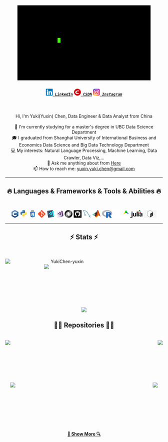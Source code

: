 <!--
**YukiChen-yuxin/YukiChen-yuxin** is a ✨ _special_ ✨ repository because its `README.md` (this file) appears on your GitHub profile.

Here are some ideas to get you started:

- 🔭 I’m currently working on ...
- 🌱 I’m currently learning ...
- 👯 I’m looking to collaborate on ...
- 🤔 I’m looking for help with ...
- 💬 Ask me about ...
- 📫 How to reach me: ...
- 😄 Pronouns: ...
- ⚡ Fun fact: ...
-->

<h1 align="center">
    <img  src="imgs/welcome.gif">
  </a>
</h1>

<h5 align="center">
  <code><a href="https://www.linkedin.com/in/yuxin-chen-82b411201/" title="LinkedIn Profile"><img width="22" src="imgs/Linkedin.png"> LinkedIn</a></code>
  <code><a href="https://blog.csdn.net/qq_45344450?spm=1000.2115.3001.5343" title="CSDN Profile"><img width="22" src="imgs/csdn.png"> CSDN</a></code>
  <code><a href="https://instagram.com/_crush_yuki?igshid=YmMyMTA2M2Y=" title="Instagram Profile"><img width="22" src="imgs/ins.png"> Instagram</a></code>
</h5>
<br>

<p align="center">
  Hi, I'm Yuki(Yuxin) Chen, Data Engineer & Data Analyst from China
  <br>
  <br>
  🔭 I'm currently studying for a master's degree in UBC Data Science Department
  <br>
  🎓 I graduated from Shanghai University of International Business and Economics Data Science and Big Data Technology Department
  <br>
  💻 My interests: Natural Language Processing, Machine Learning, Data Crawler, Data Viz,...
  <br>
  💬 Ask me anything about from <a href="https://github.com/YukiChen-yuxin/YukiChen-yuxin/issues" title="Issues">Here</a>
  <br>
  📫 How to reach me: <a href="mailto: yuxin.yuki.chen@gmail.com">yuxin.yuki.chen@gmail.com</a>
</p>

<hr>
<h2 align="center">🔥 Languages & Frameworks & Tools & Abilities 🔥</h2>
<br>
<p align="center">
  <code><img title="C++" height="25" src="imgs/cpp.svg"></code>
  <code><img title="Python" height="25" src="imgs/python-original.svg"></code>
  <code><img title="CSS" height="25" src="imgs/css.svg"></code>
  <code><img title="Git" height="25" src="imgs/git-original.svg"></code>
  <code><img title="Visual Studio Code" height="25" src="imgs/vscode.png"></code>
  <code><img title="Microsoft Visual Studio" height="25" src="imgs/visualstudio.png"></code>
  <code><img title="JSON" height="25" src="imgs/json.svg"></code>
  <code><img title="GitHub" height="25" src="imgs/github.svg"></code>
  <code><img title="MySQL" height="25" src="imgs/mysql.svg"></code>
  <code><img title="MATLAB" height="25" src="imgs/matlab.png"></code>
  <code><img title="R" height="25" src="imgs/R.png"></code>
  <code><img title="AIMMS" height="25" src="imgs/aimms.svg"></code>
  <code><img title="Julia" height="25" src="imgs/julia.png"></code>
  <code><img title="Shell" height="25" src="imgs/shell.jpg"></code>
</p>
<hr>

<h2 align="center">⚡ Stats ⚡</h2>
<br>
<p align=center>
  <div align=center>
    <a href="https://github.com/denvercoder1/github-readme-streak-stats" title="Go to Source">
      <img align="left" width=380 src="https://github-readme-streak-stats.herokuapp.com/?user=YukiChen-yuxin&theme=react&border=61dafb&hide_border=true" alt="YukiChen-yuxin" />
    </a>
    <a href="https://github.com/anuraghazra/github-readme-stats" title="Go to Source">
      <img align="right" width=380 src="https://github-readme-stats.vercel.app/api?username=YukiChen-yuxin&show_icons=true&theme=react&border_color=61dafb&hide_border=true" />
    </a>
  </div>
  <br><br><br><br><br><br><br><br><br>
  <div align=center>
    <a href="https://github.com/anuraghazra/github-readme-stats">
      <img width=400 align="center" src="https://github-readme-stats.vercel.app/api/top-langs/?username=YukiChen-yuxin&hide=c%23,powershell,Mathematica,Ruby,Objective-C,Objective-C%2b%2b,Cuda&title_color=61dafb&text_color=ffffff&icon_color=61dafb&bg_color=20232a&langs_count=8&layout=compact&border_color=61dafb&hide_border=true" />
    </a>
  </div>
</p>

<h2 align="center">👨‍💻 Repositories 👨‍💻</h2>
<br>
<div width="100%" align="center">
  <a align="left" href="https://github.com/YukiChen-yuxin/Deep-neural-network-based-knowledge-QA-system-for-the-treatment-of-pediatric-symptoms-in-TCM" title="Deep-neural-network-based-knowledge-QA-system-for-the-treatment-of-pediatric-symptoms-in-TCM"><img align="left" height="150" src="https://github-readme-stats.vercel.app/api/pin/?username=YukiChen-yuxin&repo=Deep-neural-network-based-knowledge-QA-system-for-the-treatment-of-pediatric-symptoms-in-TCM&theme=react&border_color=61dafb&border_radius=10">
  </a>
  <a align="right" href="https://github.com/YukiChen-yuxin/Design-and-implementation-of-a-task-based-Q-A-system-based-on-TCM-knowledge-graph" title="Design-and-implementation-of-a-task-based-Q-A-system-based-on-TCM-knowledge-graph"><img align="right" height="150" src="https://github-readme-stats.vercel.app/api/pin/?username=YukiChen-yuxin&repo=Design-and-implementation-of-a-task-based-Q-A-system-based-on-TCM-knowledge-graph&theme=react&border_color=61dafb&border_radius=10">
  </a>
</div>
<br>
<br>
<br/><br/><br/><br/><br/><br/>
<div width="100%" align="center">
  <a align="left" href="https://github.com/YukiChen-yuxin/Data-enhancement-and-paraphrasing-" title="Data-enhancement-and-paraphrasing"><img align="left" height="150" src="https://github-readme-stats.vercel.app/api/pin/?username=YukiChen-yuxin&repo=Data-enhancement-and-paraphrasing-&theme=react&border_color=61dafb&border_radius=10">
  </a>
  <a align="right" href="https://github.com/YukiChen-yuxin/CNER-Clinical-Named-Entity-Recognition-" title="CNER-Clinical-Named-Entity-Recognition-"><img align="right" height="140" src="https://github-readme-stats.vercel.app/api/pin/?username=YukiChen-yuxin&repo=CNER-Clinical-Named-Entity-Recognition-&theme=react&border_color=61dafb&border_radius=10">
  </a>
</div>
<br>
<br>
<br/><br/><br/><br/><br/><br/>

<h4 align="center">
  <a href="https://github.com/YukiChen-yuxin?tab=repositories" title="Show Repositories">🔎 Show More 🔍</a>
</h4>
